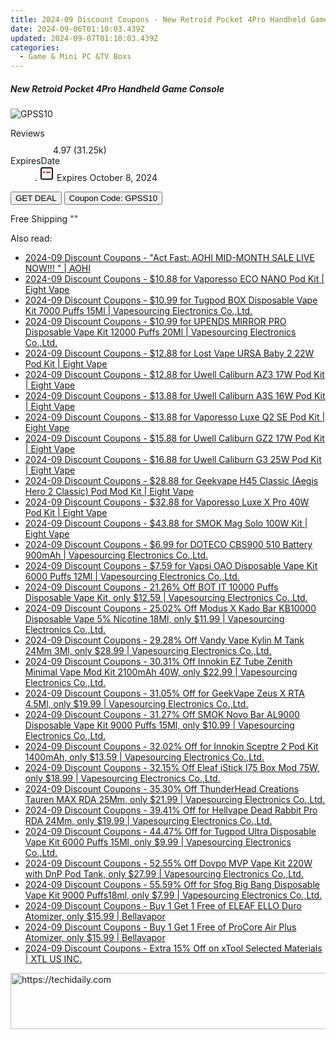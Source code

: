 ```yaml
---
title: 2024-09 Discount Coupons - New Retroid Pocket 4Pro Handheld Game Console | Gshopper
date: 2024-09-06T01:10:03.439Z
updated: 2024-09-07T01:10:03.439Z
categories:
  - Game & Mini PC &TV Boxs
---
```



<div class="max-w-4xl mx-auto grid grid-cols-1 lg:max-w-5xl lg:gap-x-20 lg:grid-cols-2">
  <div class="relative p-3 col-start-1 row-start-1 flex flex-col-reverse rounded-lg bg-gradient-to-t from-black/75 via-black/0 sm:bg-none sm:row-start-2 sm:p-0 lg:row-start-1">
    <h5 class="mt-1 text-lg font-semibold text-white sm:text-slate-900 md:text-2xl dark:sm:text-white">New Retroid Pocket 4Pro Handheld Game Console</h5>
  </div>
  
  <div class="col-start-1 col-end-3 row-start-1 grid gap-4 sm:mb-6 sm:grid-cols-4 lg:col-start-2 lg:row-span-6 lg:row-end-6 lg:mb-0 lg:gap-6">
      <img src="&quot;&quot;" onClick="javascript:window.open(decodeURIComponent('%22https%3A%2F%2Fwww.shareasale.com%2Fu.cfm%3Fd%3D1118403%26m%3D97331%26u%3D4338022%22'), '_blank');void(0);" alt="GPSS10" class="h-60 w-full rounded-lg object-cover sm:col-span-2 sm:h-52 lg:col-span-full" loading="lazy" />
    
  </div>
  <dl class="row-start-2 mt-4 flex items-center text-xs font-medium sm:row-start-3 sm:mt-1 md:mt-2.5 lg:row-start-2">
    <dt class="sr-only">Reviews</dt>
    <dd class="flex items-center text-indigo-600 dark:text-indigo-400">
      <svg width="24" height="24" fill="none" aria-hidden="true" class="mr-1 stroke-current dark:stroke-indigo-500">
        <path d="m12 5 2 5h5l-4 4 2.103 5L12 16l-5.103 3L9 14l-4-4h5l2-5Z" stroke-width="2" stroke-linecap="round" stroke-linejoin="round" />
      </svg>
      <span>4.97 <span class="font-normal text-slate-400">(31.25k)</span></span>
    </dd>
    <dt class="sr-only">ExpiresDate</dt>
    <dd class="flex items-center">
      <svg width="2" height="2" aria-hidden="true" fill="currentColor" class="mx-3 text-slate-300">
        <circle cx="1" cy="1" r="1" />
      </svg>
      <svg width="24" height="24" viewBox="0 0 24 24" fill="none" stroke="currentColor" stroke-width="2">
        <rect x="3" y="3" width="18" height="18" rx="2" fill="#fff" />
        <path d="M6 10L18 10" stroke="red" stroke-width="2" fill="none" />
        <path d="M10 6L10 18" stroke="#fff" stroke-width="2" fill="none" />
      </svg>
      Expires October 8, 2024    </dd>
  </dl>
  <div class="col-start-1 row-start-3 mt-4 self-center sm:col-start-2 sm:row-span-2 sm:row-start-2 sm:mt-0 lg:col-start-1 lg:row-start-3 lg:row-end-4 lg:mt-6">
    <button type="button" onClick="javascript:window.open(decodeURIComponent('%22https%3A%2F%2Fwww.shareasale.com%2Fu.cfm%3Fd%3D1118403%26m%3D97331%26u%3D4338022%22'), '_blank');void(0);" class="rounded-lg bg-red-600 px-3 py-2 text-sm font-medium leading-6 text-white">GET DEAL</button>
    <button type="button" onClick="javascript:window.open(decodeURIComponent('%22https%3A%2F%2Fwww.shareasale.com%2Fu.cfm%3Fd%3D1118403%26m%3D97331%26u%3D4338022%22'), '_blank');void(0);" class="border-dashed border-2 border-indigo-600 bg-green-100 text-sm leading-6 font-medium py-2 px-3 rounded-lg">Coupon Code: GPSS10</button>
  </div>
  <p class="col-start-1 mt-4 text-sm leading-6 sm:col-span-2 lg:col-span-1 lg:row-start-4 lg:mt-6 dark:text-slate-400">
    Free Shipping 
""  </p>
</div>
<span class="atpl-alsoreadstyle">Also read:</span>
<div><ul>
<li><a href="https://coupons.techidaily.com/coupon-1089764-share-127380-sale/"><u>2024-09 Discount Coupons - "Act Fast: AOHI MID-MONTH SALE LIVE NOW!!! " | AOHI</u></a></li>
<li><a href="https://coupons.techidaily.com/coupon-1088926-share-59344-sale/"><u>2024-09 Discount Coupons - $10.88 for Vaporesso ECO NANO Pod Kit | Eight Vape</u></a></li>
<li><a href="https://coupons.techidaily.com/coupon-1029983-share-90958-sale/"><u>2024-09 Discount Coupons - $10.99 for Tugpod BOX Disposable Vape Kit 7000 Puffs 15Ml | Vapesourcing Electronics Co.,Ltd.</u></a></li>
<li><a href="https://coupons.techidaily.com/coupon-1081518-share-90958-sale/"><u>2024-09 Discount Coupons - $10.99 for UPENDS MIRROR PRO Disposable Vape Kit 12000 Puffs 20Ml | Vapesourcing Electronics Co.,Ltd.</u></a></li>
<li><a href="https://coupons.techidaily.com/coupon-1088925-share-59344-sale/"><u>2024-09 Discount Coupons - $12.88 for Lost Vape URSA Baby 2 22W Pod Kit | Eight Vape</u></a></li>
<li><a href="https://coupons.techidaily.com/coupon-1088927-share-59344-sale/"><u>2024-09 Discount Coupons - $12.88 for Uwell Caliburn AZ3 17W Pod Kit | Eight Vape</u></a></li>
<li><a href="https://coupons.techidaily.com/coupon-1088931-share-59344-sale/"><u>2024-09 Discount Coupons - $13.88 for Uwell Caliburn A3S 16W Pod Kit | Eight Vape</u></a></li>
<li><a href="https://coupons.techidaily.com/coupon-1088919-share-59344-sale/"><u>2024-09 Discount Coupons - $13.88 for Vaporesso Luxe Q2 SE Pod Kit | Eight Vape</u></a></li>
<li><a href="https://coupons.techidaily.com/coupon-1088928-share-59344-sale/"><u>2024-09 Discount Coupons - $15.88 for Uwell Caliburn GZ2 17W Pod Kit | Eight Vape</u></a></li>
<li><a href="https://coupons.techidaily.com/coupon-1088923-share-59344-sale/"><u>2024-09 Discount Coupons - $16.88 for Uwell Caliburn G3 25W Pod Kit | Eight Vape</u></a></li>
<li><a href="https://coupons.techidaily.com/coupon-1088930-share-59344-sale/"><u>2024-09 Discount Coupons - $28.88 for Geekvape H45 Classic (Aegis Hero 2 Classic) Pod Mod Kit | Eight Vape</u></a></li>
<li><a href="https://coupons.techidaily.com/coupon-1088922-share-59344-sale/"><u>2024-09 Discount Coupons - $32.88 for Vaporesso Luxe X Pro 40W Pod Kit | Eight Vape</u></a></li>
<li><a href="https://coupons.techidaily.com/coupon-1088932-share-59344-sale/"><u>2024-09 Discount Coupons - $43.88 for SMOK Mag Solo 100W Kit | Eight Vape</u></a></li>
<li><a href="https://coupons.techidaily.com/coupon-1066698-share-90958-sale/"><u>2024-09 Discount Coupons - $6.99 for DOTECO CBS900 510 Battery 900mAh | Vapesourcing Electronics Co.,Ltd.</u></a></li>
<li><a href="https://coupons.techidaily.com/coupon-1023392-share-90958-sale/"><u>2024-09 Discount Coupons - $7.59 for Vapsi OAO Disposable Vape Kit 6000 Puffs 12Ml | Vapesourcing Electronics Co.,Ltd.</u></a></li>
<li><a href="https://coupons.techidaily.com/coupon-1027021-share-90958-sale/"><u>2024-09 Discount Coupons - 21.26% Off BOT IT 10000 Puffs Disposable Vape Kit, only $12.59 | Vapesourcing Electronics Co.,Ltd.</u></a></li>
<li><a href="https://coupons.techidaily.com/coupon-1078353-share-90958-sale/"><u>2024-09 Discount Coupons - 25.02% Off Modus X Kado Bar KB10000 Disposable Vape 5% Nicotine 18Ml, only $11.99 | Vapesourcing Electronics Co.,Ltd.</u></a></li>
<li><a href="https://coupons.techidaily.com/coupon-1077557-share-90958-sale/"><u>2024-09 Discount Coupons - 29.28% Off Vandy Vape Kylin M Tank 24Mm 3Ml, only $28.99 | Vapesourcing Electronics Co.,Ltd.</u></a></li>
<li><a href="https://coupons.techidaily.com/coupon-1071404-share-90958-sale/"><u>2024-09 Discount Coupons - 30.31% Off Innokin EZ Tube Zenith Minimal Vape Mod Kit 2100mAh 40W, only $22.99 | Vapesourcing Electronics Co.,Ltd.</u></a></li>
<li><a href="https://coupons.techidaily.com/coupon-658149-share-90958-sale/"><u>2024-09 Discount Coupons - 31.05% Off for GeekVape Zeus X RTA 4.5Ml, only $19.99 | Vapesourcing Electronics Co.,Ltd.</u></a></li>
<li><a href="https://coupons.techidaily.com/coupon-1041869-share-90958-sale/"><u>2024-09 Discount Coupons - 31.27% Off SMOK Novo Bar AL9000 Disposable Vape Kit 9000 Puffs 15Ml, only $10.99 | Vapesourcing Electronics Co.,Ltd.</u></a></li>
<li><a href="https://coupons.techidaily.com/coupon-979071-share-90958-sale/"><u>2024-09 Discount Coupons - 32.02% Off for Innokin Sceptre 2 Pod Kit 1400mAh, only $13.59 | Vapesourcing Electronics Co.,Ltd.</u></a></li>
<li><a href="https://coupons.techidaily.com/coupon-1059850-share-90958-sale/"><u>2024-09 Discount Coupons - 32.15% Off Eleaf iStick I75 Box Mod 75W, only $18.99 | Vapesourcing Electronics Co.,Ltd.</u></a></li>
<li><a href="https://coupons.techidaily.com/coupon-1064350-share-90958-sale/"><u>2024-09 Discount Coupons - 35.30% Off ThunderHead Creations Tauren MAX RDA 25Mm, only $21.99 | Vapesourcing Electronics Co.,Ltd.</u></a></li>
<li><a href="https://coupons.techidaily.com/coupon-1040210-share-90958-sale/"><u>2024-09 Discount Coupons - 39.41% Off for Hellvape Dead Rabbit Pro RDA 24Mm, only $19.99 | Vapesourcing Electronics Co.,Ltd.</u></a></li>
<li><a href="https://coupons.techidaily.com/coupon-996519-share-90958-sale/"><u>2024-09 Discount Coupons - 44.47% Off for Tugpod Ultra Disposable Vape Kit 6000 Puffs 15Ml, only $9.99 | Vapesourcing Electronics Co.,Ltd.</u></a></li>
<li><a href="https://coupons.techidaily.com/coupon-1076140-share-90958-sale/"><u>2024-09 Discount Coupons - 52.55% Off Dovpo MVP Vape Kit 220W with DnP Pod Tank, only $27.99 | Vapesourcing Electronics Co.,Ltd.</u></a></li>
<li><a href="https://coupons.techidaily.com/coupon-981116-share-90958-sale/"><u>2024-09 Discount Coupons - 55.59% Off for Sfog Big Bang Disposable Vape Kit 9000 Puffs18ml, only $7.99 | Vapesourcing Electronics Co.,Ltd.</u></a></li>
<li><a href="https://coupons.techidaily.com/coupon-1094139-share-122475-sale/"><u>2024-09 Discount Coupons - Buy 1 Get 1 Free of ELEAF ELLO Duro Atomizer, only $15.99 | Bellavapor</u></a></li>
<li><a href="https://coupons.techidaily.com/coupon-1094140-share-122475-sale/"><u>2024-09 Discount Coupons - Buy 1 Get 1 Free of ProCore Air Plus Atomizer, only $15.99 | Bellavapor</u></a></li>
<li><a href="https://coupons.techidaily.com/coupon-1089468-share-106131-sale/"><u>2024-09 Discount Coupons - Extra 15% Off on xTool Selected Materials | XTL US INC.</u></a></li>
</ul></div>

<ins class="adsbygoogle"
      style="display:block"
      data-ad-client="ca-pub-7571918770474297"
      data-ad-slot="8358498916"
      data-ad-format="auto"
      data-full-width-responsive="true"></ins>
<!-- affiliate ads begin -->
<a href="https://ephamedtechinc.pxf.io/c/5597632/2137213/26400" target="_top" id="2137213">
  <img src="//a.impactradius-go.com/display-ad/26400-2137213" border="0" alt="https://techidaily.com" width="728" height="90"/>
</a>
<img height="0" width="0" src="https://ephamedtechinc.pxf.io/i/5597632/2137213/26400" style="position:absolute;visibility:hidden;" border="0" />
<!-- affiliate ads end -->